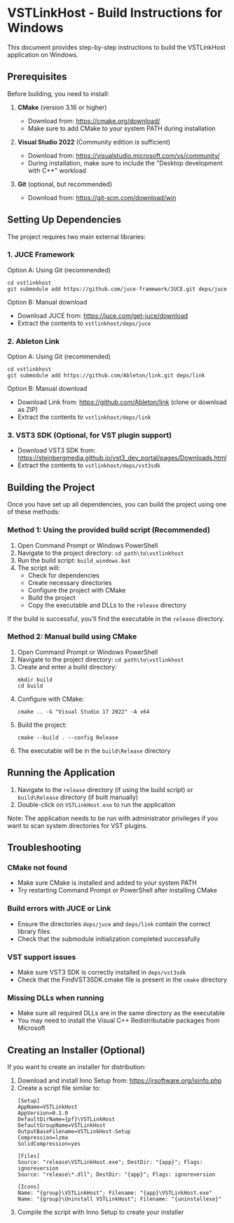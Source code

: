 # VSTLinkHost - Build Instructions for Windows

This document provides step-by-step instructions to build the VSTLinkHost application on Windows.

## Prerequisites

Before building, you need to install:

1. **CMake** (version 3.16 or higher)
   - Download from: https://cmake.org/download/
   - Make sure to add CMake to your system PATH during installation

2. **Visual Studio 2022** (Community edition is sufficient)
   - Download from: https://visualstudio.microsoft.com/vs/community/
   - During installation, make sure to include the "Desktop development with C++" workload

3. **Git** (optional, but recommended)
   - Download from: https://git-scm.com/download/win

## Setting Up Dependencies

The project requires two main external libraries:

### 1. JUCE Framework

Option A: Using Git (recommended)
```
cd vstlinkhost
git submodule add https://github.com/juce-framework/JUCE.git deps/juce
```

Option B: Manual download
- Download JUCE from: https://juce.com/get-juce/download
- Extract the contents to `vstlinkhost/deps/juce`

### 2. Ableton Link

Option A: Using Git (recommended)
```
cd vstlinkhost
git submodule add https://github.com/Ableton/link.git deps/link
```

Option B: Manual download
- Download Link from: https://github.com/Ableton/link (clone or download as ZIP)
- Extract the contents to `vstlinkhost/deps/link`

### 3. VST3 SDK (Optional, for VST plugin support)

- Download VST3 SDK from: https://steinbergmedia.github.io/vst3_dev_portal/pages/Downloads.html
- Extract the contents to `vstlinkhost/deps/vst3sdk`

## Building the Project

Once you have set up all dependencies, you can build the project using one of these methods:

### Method 1: Using the provided build script (Recommended)

1. Open Command Prompt or Windows PowerShell
2. Navigate to the project directory: `cd path\to\vstlinkhost`
3. Run the build script: `build_windows.bat`
4. The script will:
   - Check for dependencies
   - Create necessary directories
   - Configure the project with CMake
   - Build the project
   - Copy the executable and DLLs to the `release` directory

If the build is successful, you'll find the executable in the `release` directory.

### Method 2: Manual build using CMake

1. Open Command Prompt or Windows PowerShell
2. Navigate to the project directory: `cd path\to\vstlinkhost`
3. Create and enter a build directory:
   ```
   mkdir build
   cd build
   ```
4. Configure with CMake:
   ```
   cmake .. -G "Visual Studio 17 2022" -A x64
   ```
5. Build the project:
   ```
   cmake --build . --config Release
   ```
6. The executable will be in the `build\Release` directory

## Running the Application

1. Navigate to the `release` directory (if using the build script) or `build\Release` directory (if built manually)
2. Double-click on `VSTLinkHost.exe` to run the application

Note: The application needs to be run with administrator privileges if you want to scan system directories for VST plugins.

## Troubleshooting

### CMake not found
- Make sure CMake is installed and added to your system PATH
- Try restarting Command Prompt or PowerShell after installing CMake

### Build errors with JUCE or Link
- Ensure the directories `deps/juce` and `deps/link` contain the correct library files
- Check that the submodule initialization completed successfully

### VST support issues
- Make sure VST3 SDK is correctly installed in `deps/vst3sdk`
- Check that the FindVST3SDK.cmake file is present in the `cmake` directory

### Missing DLLs when running
- Make sure all required DLLs are in the same directory as the executable
- You may need to install the Visual C++ Redistributable packages from Microsoft

## Creating an Installer (Optional)

If you want to create an installer for distribution:

1. Download and install Inno Setup from: https://jrsoftware.org/isinfo.php
2. Create a script file similar to:
   ```
   [Setup]
   AppName=VSTLinkHost
   AppVersion=0.1.0
   DefaultDirName={pf}\VSTLinkHost
   DefaultGroupName=VSTLinkHost
   OutputBaseFilename=VSTLinkHost-Setup
   Compression=lzma
   SolidCompression=yes

   [Files]
   Source: "release\VSTLinkHost.exe"; DestDir: "{app}"; Flags: ignoreversion
   Source: "release\*.dll"; DestDir: "{app}"; Flags: ignoreversion

   [Icons]
   Name: "{group}\VSTLinkHost"; Filename: "{app}\VSTLinkHost.exe"
   Name: "{group}\Uninstall VSTLinkHost"; Filename: "{uninstallexe}"
   ```
3. Compile the script with Inno Setup to create your installer